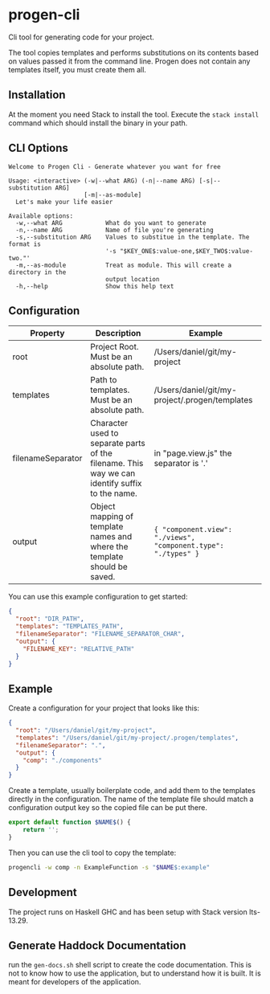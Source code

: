 # progen-cli
Cli tool for generating code for your project.

The tool copies templates and performs substitutions on its contents based on values passed it from the command line. 
Progen does not contain any templates itself, you must create them all. 

## Installation
At the moment you need Stack to install the tool. Execute the `stack install` command which should install the binary in your path. 

## CLI Options
```
Welcome to Progen Cli - Generate whatever you want for free

Usage: <interactive> (-w|--what ARG) (-n|--name ARG) [-s|--substitution ARG]
                     [-m|--as-module]
  Let's make your life easier

Available options:
  -w,--what ARG            What do you want to generate
  -n,--name ARG            Name of file you're generating
  -s,--substitution ARG    Values to substitue in the template. The format is
                           '-s "$KEY_ONE$:value-one,$KEY_TWO$:value-two."'
  -m,--as-module           Treat as module. This will create a directory in the
                           output location
  -h,--help                Show this help text
```

## Configuration

| Property          | Description           | Example           |
| ----------------- |---------------------- |------------------ |
| root              |  Project Root. Must be an absolute path. | /Users/daniel/git/my-project |
| templates         |  Path to templates. Must be an absolute path. | /Users/daniel/git/my-project/.progen/templates |
| filenameSeparator |  Character used to separate parts of the filename. This way we can identify suffix to the name. | in "page.view.js" the separator is '.' |
| output            |  Object mapping of template names and where the template should be saved.  | `{ "component.view": "./views", "component.type": "./types" }` |


You can use this example configuration to get started:

```json
{
  "root": "DIR_PATH",
  "templates": "TEMPLATES_PATH",
  "filenameSeparator": "FILENAME_SEPARATOR_CHAR",
  "output": {
    "FILENAME_KEY": "RELATIVE_PATH"
  }
}
```

## Example

Create a configuration for your project that looks like this:

```json
{
  "root": "/Users/daniel/git/my-project",
  "templates": "/Users/daniel/git/my-project/.progen/templates",
  "filenameSeparator": ".",
  "output": {
    "comp": "./components"
  }
}
```

Create a template, usually boilerplate code, and add them to the templates directly in the configuration. The name of 
the template file should match a configuration output key so the copied file can be put there.
```js
export default function $NAME$() {
    return '';
}
```

Then you can use the cli tool to copy the template:

```bash
progencli -w comp -n ExampleFunction -s "$NAME$:example"
```

## Development
The project runs on Haskell GHC and has been setup with Stack version lts-13.29.

## Generate Haddock Documentation
run the `gen-docs.sh` shell script to create the code documentation. This is not to know how to 
use the application, but to understand how it is built. It is meant for developers of the application. 

